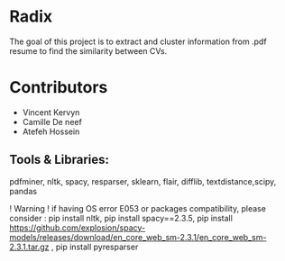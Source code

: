 # Radix
The goal of this project is to extract and cluster information from .pdf resume to find the similarity between CVs.

# Contributors
* Vincent Kervyn
* Camille De neef
* Atefeh Hossein

## Tools & Libraries:
pdfminer, nltk, spacy, resparser, sklearn, flair, difflib, textdistance,scipy, pandas

 ! Warning !
 if having OS error E053 or packages compatibility,
 please consider :
pip install nltk,
pip install spacy==2.3.5,
pip install https://github.com/explosion/spacy-models/releases/download/en_core_web_sm-2.3.1/en_core_web_sm-2.3.1.tar.gz ,
pip install pyresparser

